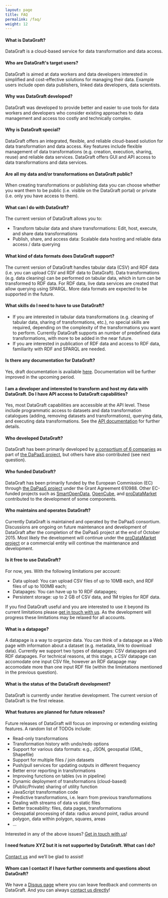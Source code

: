 ```yaml
---
layout: page
title: FAQ
permalink: /faq/
weight: 12
---
```


#### What is DataGraft?

DataGraft is a cloud-based service for data transformation and data access.

#### Who are DataGraft's target users?

DataGraft is aimed at data workers and data developers interested in simplified and cost-effective solutions for managing their data. Example users include open data publishers, linked data developers, data scientists.

#### Why was DataGraft developed?

DataGraft was developed to provide better and easier to use tools for data workers and developers who consider existing approaches to data management and access too costly and technically complex.


#### Why is DataGraft special?

DataGraft offers an integrated, flexible, and reliable cloud-based solution for data transformation and data access. Key features include flexible management of data transformations (e.g. creation, execution, sharing, reuse) and reliable data services. DataGraft offers GUI and API access to data transformations and data services. 

#### Are all my data and/or transformations on DataGraft public?

When creating transformations or publishing data you can choose whether you want them to be public (i.e. visible on the DataGraft portal) or private (i.e. only you have access to them).

#### What can I do with DataGraft?

The current version of DataGraft allows you to:

 * Transform tabular data and share transformations: Edit, host, execute, and share data transformations
 * Publish, share, and access data: Scalable data hosting and reliable data access / data querying


#### What kind of data formats does DataGraft support?

The current version of DataGraft handles tabular data (CSV) and RDF data (i.e. you can upload CSV and RDF data to DataGraft). Data transformations (e.g. data cleaning) can be performed on tabular data, which in turn can be transformed to RDF data. For RDF data, live data services are created that allow querying using SPARQL. More data formats are expected to be supported in the future.

#### What skills do I need to have to use DataGraft?

 * If you are interested in tabular data transformations (e.g. cleaning of tabular data, sharing of transformations, etc.), no special skills are required, depending on the complexity of the transformations you want to perform. Currently DataGraft supports an number of predefined data transformations, with more to be added in the near future.
 * If you are interested in publication of RDF data and access to RDF data, familiarity with RDF and SPARQL are needed.

#### Is there any documentation for DataGraft?

Yes, draft documentation is available [here](/documentation/). Documentation will be further improved in the upcoming period.

#### I am a developer and interested to transform and host my data with DataGraft. Do I have API access to DataGraft capabilities?

Yes, most DataGraft capabilities are accessible at the API level. These include programmatic access to datasets and data transformation catalogues (adding, removing datasets and transformations), querying data, and executing data transformations. See the [API documentation](/documentation/) for further details.

#### Who developed DataGraft?

DataGraft has been primarily developed by [a consortium of 6 companies](http://project.dapaas.eu/dapaas-partners) as part of [the DaPaaS project](http://project.dapaas.eu/), but others have also contributed (see next question).

#### Who funded DataGraft?

DataGraft has been primarily funded by the European Commission (EC) through [the DaPaaS project](http://project.dapaas.eu/) under the Grant Agreement 610988. Other EC-funded projects such as [SmartOpenData](http://www.smartopendata.eu/),  [OpenCube](http://opencube-project.eu/), and [proDataMarket](http://prodatamarket.eu/) contributed to the development of some components.

#### Who maintains and operates DataGraft?

Currently DataGraft is maintained and operated by the DaPaaS consortium. Discussions are ongoing on future maintenance and development of DataGraft after the completion of the DaPaaS project at the end of October 2015. Most likely the development will continue under the [proDataMarket project](http://prodatamarket.eu/) or a commercial entity will continue the maintenance and development.

#### Is it free to use DataGraft?

For now, yes. With the following limitations per account:

* Data upload: You can upload CSV files of up to 10MB each, and RDF files of up to 100MB each;
* Datapages: You can have up to 10 RDF datapages;
* Persistent storage: up to 2 GB of CSV data, and 1M triples for RDF data.

If you find DataGraft useful and you are interested to use it beyond its current limitations please [get in touch with us](https://datagraft.net/contact/). As the development will progress these limitations may be relaxed for all accounts.

#### What is a datapage?

A datapage is a way to organize data. You can think of a datapage as a Web page with information about a dataset (e.g. metadata, link to download data). Currently we support two types of datapages: CSV datapages and RDF datapages. For technical reasons, at this stage, a CSV datapage can accomodate one input CSV file, however an RDF datapage may accomodate more than one input RDF file (within the limintations mentioned in the previous question).

#### What is the status of the DataGraft development?

DataGraft is currently under iterative development. The current version of DataGraft is the first release.

#### What features are planned for future releases?

Future releases of DataGraft will focus on improving or extending existing features. A random list of TODOs include:

* Read-only transformations
* Transformation history with undo/redo options
* Support for various data formats: e.g., JSON, geospatial (GML, Shapefile)
* Support for multiple files / join datasets
* Push/pull services for updating outputs in different frequency
* Better error reporting in transformations
* Improving functions on tables (vs in pipeline)
* Dynamic deployment of transformations (cloud-based)
* (Public/Private) sharing of utility function
* JavaScript transformation code
* Predictive transformations, i.e. learn from previous transformations
* Dealing with streams of data vs static files
* Better traceability: files, data pages, transformations
* Geospatial processing of data: radius around point, radius around polygon, data within polygon, squares, areas
* ...

Interested in any of the above issues? [Get in touch with us](https://datagraft.net/contact/)!

#### I need feature XYZ but it is not supported by DataGraft. What can I do?
[Contact us](https://datagraft.net/contact/) and we’ll be glad to assist!

#### Whom can I contact if I have further comments and questions about DataGraft?
We have a [Disqus page](https://datagraft.net/feedback/) where you can leave feedback and comments on DataGraft. And you can always [contact us directly](http://project.dapaas.eu/dapaas-contact-us)!
